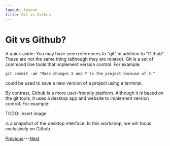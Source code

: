```yaml
---
layout: lesson
title: Git vs Github
---
```


# Git vs Github?

A quick aside: You may have seen references to "git" in addition to "Github". These are not the same thing (although they are related). Git is a set of command line tools that implement version control. For example:
```
git commit -am "Made changes X and Y to the project because of Z."
```
could be used to save a new version of a project using a terminal.


By contrast, Github is a more user-friendly platform. Although it *is* based on the git tools, it uses a desktop app and website to implement version control. For example:

TODO: insert image

is a snapshot of the desktop interface. In this workshop, we will focus exclusively on Github.

[Previous](motivation)---[Next](overview)
